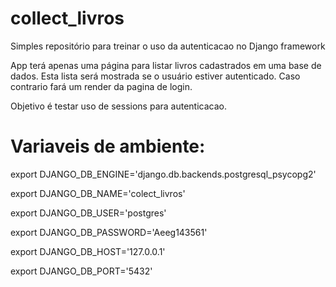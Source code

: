 # collect_livros
Simples repositório para treinar o uso da autenticacao no Django framework

App terá apenas uma página para listar livros cadastrados em uma base de dados. Esta lista será mostrada se o usuário
estiver autenticado. Caso contrario fará um render da pagina de login.

Objetivo é testar uso de sessions para autenticacao.

# Variaveis de ambiente:
export DJANGO_DB_ENGINE='django.db.backends.postgresql_psycopg2'

export DJANGO_DB_NAME='colect_livros'

export DJANGO_DB_USER='postgres'

export DJANGO_DB_PASSWORD='Aeeg143561'

export DJANGO_DB_HOST='127.0.0.1'

export DJANGO_DB_PORT='5432'

